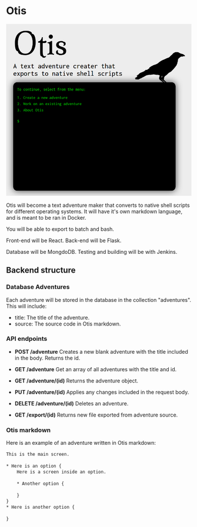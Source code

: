 # Otis

![](screenshot.png)

Otis will become a text adventure maker that converts to native shell scripts for different operating systems.
It will have it's own markdown language, and is meant to be ran in Docker.

You will be able to export to batch and bash.

Front-end will be React.
Back-end will be Flask.

Database will be MongdoDB.
Testing and building will be with Jenkins.


## Backend structure

### Database Adventures
Each adventure will be stored in the database in the collection "adventures".
This will include:

* title: The title of the adventure.
* source: The source code in Otis markdown.

### API endpoints

* **POST /adventure** Creates a new blank adventure with the title included in the body. Returns the id.
* **GET /adventure** Get an array of all adventures with the title and id.

* **GET /adventure/(id)** Returns the adventure object.
* **PUT /adventure/(id)** Applies any changes included in the request body.
* **DELETE /adventure/(id)** Deletes an adventure.

* **GET /export/(id)** Returns new file exported from adventure source.


### Otis markdown
Here is an example of an adventure written in Otis markdown:

```
This is the main screen.

* Here is an option {
    Here is a screen inside an option.

    * Another option {

    }
}
* Here is another option {

}
```